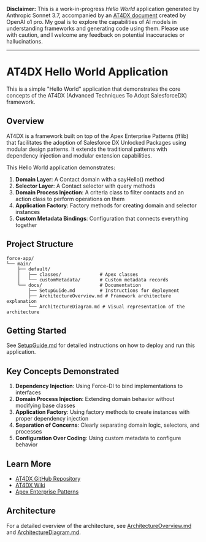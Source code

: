 **Disclaimer:** This is a work-in-progress *Hello World* application generated by Anthropic Sonnet 3.7, accompanied by an [AT4DX document](https://github.com/architect-charlie-guo/sample-modular-application-with-at4dx/blob/main/docs/Advanced-Techniques-for-DX.md) created by OpenAI o1 pro. My goal is to explore the capabilities of AI models in understanding frameworks and generating code using them. Please use with caution, and I welcome any feedback on potential inaccuracies or hallucinations. 

---

# AT4DX Hello World Application

This is a simple "Hello World" application that demonstrates the core concepts of the AT4DX (Advanced Techniques To Adopt SalesforceDX) framework. 

## Overview

AT4DX is a framework built on top of the Apex Enterprise Patterns (fflib) that facilitates the adoption of Salesforce DX Unlocked Packages using modular design patterns. It extends the traditional patterns with dependency injection and modular extension capabilities.

This Hello World application demonstrates:

1. **Domain Layer**: A Contact domain with a sayHello() method
2. **Selector Layer**: A Contact selector with query methods
3. **Domain Process Injection**: A criteria class to filter contacts and an action class to perform operations on them
4. **Application Factory**: Factory methods for creating domain and selector instances
5. **Custom Metadata Bindings**: Configuration that connects everything together

## Project Structure

```
force-app/
└── main/
    ├── default/
    │   ├── classes/              # Apex classes
    │   └── customMetadata/       # Custom metadata records
    └── docs/                     # Documentation
        ├── SetupGuide.md         # Instructions for deployment
        ├── ArchitectureOverview.md # Framework architecture explanation
        └── ArchitectureDiagram.md # Visual representation of the architecture
```

## Getting Started

See [SetupGuide.md](docs/SetupGuide.md) for detailed instructions on how to deploy and run this application.

## Key Concepts Demonstrated

1. **Dependency Injection**: Using Force-DI to bind implementations to interfaces
2. **Domain Process Injection**: Extending domain behavior without modifying base classes
3. **Application Factory**: Using factory methods to create instances with proper dependency injection
4. **Separation of Concerns**: Clearly separating domain logic, selectors, and processes
5. **Configuration Over Coding**: Using custom metadata to configure behavior

## Learn More

- [AT4DX GitHub Repository](https://github.com/apex-enterprise-patterns/at4dx)
- [AT4DX Wiki](https://github.com/apex-enterprise-patterns/at4dx/wiki)
- [Apex Enterprise Patterns](https://github.com/apex-enterprise-patterns)

## Architecture

For a detailed overview of the architecture, see [ArchitectureOverview.md](docs/ArchitectureOverview.md) and [ArchitectureDiagram.md](docs/ArchitectureDiagram.md).
